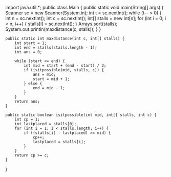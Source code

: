 import java.util.*;
public class Main {
    public static void main(String[] args) {
        Scanner sc = new Scanner(System.in);
        int t = sc.nextInt();
        while (t-- > 0) {
            int n = sc.nextInt();
            int c = sc.nextInt();
            int[] stalls = new int[n];
            for (int i = 0; i < n; i++) {
                stalls[i] = sc.nextInt();
            }
            Arrays.sort(stalls);
            System.out.println(maxdistance(c, stalls));
        }
    }

    public static int maxdistance(int c, int[] stalls) {
        int start = 1;
        int end = stalls[stalls.length - 1];
        int ans = 0;

        while (start <= end) {
            int mid = start + (end - start) / 2;
            if (isitpossible(mid, stalls, c)) {
                ans = mid;
                start = mid + 1;
            } else {
                end = mid - 1;
            }
        }
        return ans;
    }

    public static boolean isitpossible(int mid, int[] stalls, int c) {
        int cp = 1;
        int lastplaced = stalls[0];
        for (int i = 1; i < stalls.length; i++) {
            if ((stalls[i] - lastplaced) >= mid) {
                cp++;
                lastplaced = stalls[i];
            }
        }
        return cp >= c;
    }
}
